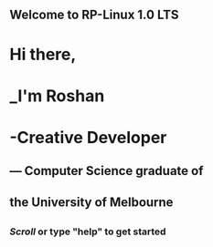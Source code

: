 ## Welcome to RP-Linux 1.0 LTS

# Hi there,

# \_I'm Roshan

# -Creative Developer

## — Computer Science graduate of

## the University of Melbourne

##

### _Scroll_ or type "help" to get started
